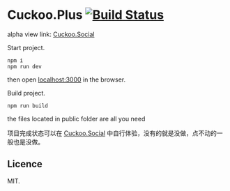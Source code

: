 # Cuckoo.Plus [![Build Status](https://travis-ci.com/NanaMorse/Cuckoo.Plus.svg?branch=master)](https://travis-ci.com/NanaMorse/Cuckoo.Plus)

alpha view link: [Cuckoo.Social](http://www.cuckoo.social)

Start project.
```
npm i
npm run dev
```
then open [localhost:3000](http://localhost:3000) in the browser.

Build project.
```
npm run build
```
the files located in public folder are all you need

项目完成状态可以在 [Cuckoo.Social](http://www.cuckoo.social) 中自行体验，没有的就是没做，点不动的一般也是没做。

## Licence
MIT.

